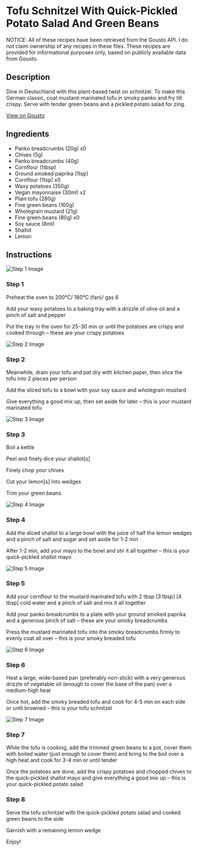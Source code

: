 # Tofu Schnitzel With Quick-Pickled Potato Salad And Green Beans

NOTICE: All of these recipes have been retrieved from the Gousto API. I do not claim ownership of any recipes in these files. These recipes are provided for informational purposes only, based on publicly available data from Gousto.

## Description

Dine in Deutschland with this plant-based twist on schnitzel. To make this German classic, coat mustard-marinated tofu in smoky panko and fry till crispy. Serve with tender green beans and a pickled potato salad for zing.

[View on Gousto](https://www.gousto.co.uk/recipes/cookbook/tofu-schnitzel-with-pickled-potato-salad-green-beans)

## Ingredients

- Panko breadcrumbs (20g) x0
- Chives (5g)
- Panko breadcrumbs (40g)
- Cornflour (1tbsp)
- Ground smoked paprika (1tsp)
- Cornflour (1tsp) x0
- Waxy potatoes (350g)
- Vegan mayonnaise (30ml) x2
- Plain tofu (280g)
- Fine green beans (160g)
- Wholegrain mustard (21g)
- Fine green beans (80g) x0
- Soy sauce (8ml)
- Shallot
- Lemon

## Instructions

![Step 1 Image](https://production-media.gousto.co.uk/cms/recipe-step-image/Step-1-1670330603265-x200.jpg)

### Step 1

Preheat the oven to 200°C/ 180°C (fan)/ gas 6

Add your waxy potatoes to a baking tray with a drizzle of olive oil and a pinch of salt and pepper

Put the tray in the oven for 25-30 min or until the potatoes are crispy and cooked through – these are your crispy potatoes

![Step 2 Image](https://production-media.gousto.co.uk/cms/recipe-step-image/Step-2-1670330606868-x200.jpg)

### Step 2

Meanwhile, drain your tofu and pat dry with kitchen paper, then slice the tofu into 2 pieces per person

Add the sliced tofu to a bowl with your soy sauce and wholegrain mustard

Give everything a good mix up, then set aside for later – this is your mustard marinated tofu

![Step 3 Image](https://production-media.gousto.co.uk/cms/recipe-step-image/Step-3-1670330610189-x200.jpg)

### Step 3

Boil a kettle

Peel and finely dice your shallot[s]

Finely chop your chives

Cut your lemon[s] into wedges

Trim your green beans

![Step 4 Image](https://production-media.gousto.co.uk/cms/recipe-step-image/Step-4-1670330613554-x200.jpg)

### Step 4

Add the diced shallot to a large bowl with the juice of half the lemon wedges and a pinch of salt and sugar and set aside for 1-2 min

After 1-2 min, add your mayo to the bowl and stir it all together – this is your quick-pickled shallot mayo

![Step 5 Image](https://production-media.gousto.co.uk/cms/recipe-step-image/Step-5-1670330616817-x200.jpg)

### Step 5

Add your cornflour to the mustard marinated tofu with 2 tbsp <span class="text-purple">[3 tbsp]</span> <span class="text-danger">[4 tbsp]</span> cold water and a pinch of salt and mix it all together

Add your panko breadcrumbs to a plate with your ground smoked paprika and a generous pinch of salt – these are your smoky breadcrumbs

Press the mustard marinated tofu into the smoky breadcrumbs firmly to evenly coat all over – this is your smoky breaded tofu

![Step 6 Image](https://production-media.gousto.co.uk/cms/recipe-step-image/Step-6-1670330620599-x200.jpg)

### Step 6

Heat a large, wide-based pan (preferably non-stick) with a very generous drizzle of vegetable oil (enough to cover the base of the pan) over a medium-high heat

Once hot, add the smoky breaded tofu and cook for 4-5 min on each side or until browned – this is your tofu schnitzel

![Step 7 Image](https://production-media.gousto.co.uk/cms/recipe-step-image/Step-7-1670330624297-x200.jpg)

### Step 7

While the tofu is cooking, add the trimmed green beans to a pot, cover them with boiled water (just enough to cover them) and bring to the boil over a high heat and cook for 3-4 min or until tender

Once the potatoes are done, add the crispy potatoes and chopped chives to the quick-pickled shallot mayo and give everything a good mix up – this is your quick-pickled potato salad

### Step 8

Serve the tofu schnitzel with the quick-pickled potato salad and cooked green beans to the side

Garnish with a remaining lemon wedge

Enjoy!

